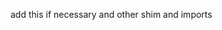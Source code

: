 add this if necessary <link rel="import" href="/bower_components/polymer/lib/utils/flattened-nodes-observer.html">
and other shim and imports